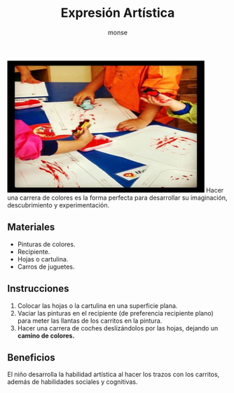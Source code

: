 ﻿---
layout: post
title:  "Expresión Artística"
tags: [corporal]
categories: [bebes, actividad]
author: monse
image: /assets/posts/2020-06-01-pinturas-con-carritos.jpeg
---
![Actividad de colores](/assets/posts/2020-06-01-pinturas-con-carritos.jpeg)
Hacer una carrera de colores es la forma perfecta para desarrollar su imaginación, descubrimiento y experimentación. 

## Materiales 
- Pinturas de colores. 
- Recipiente.
- Hojas o cartulina. 
- Carros de juguetes. 

## Instrucciones 
1. Colocar las hojas o la cartulina en una superficie plana.
2. Vaciar las pinturas en el recipiente (de preferencia recipiente plano) para meter las llantas de los carritos en la pintura.
3. Hacer una carrera de coches deslizándolos por las hojas, dejando un **camino de colores.**

## Beneficios 
El niño desarrolla la habilidad artística al hacer los trazos con los carritos, además de habilidades sociales y cognitivas. 

